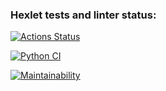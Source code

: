 ### Hexlet tests and linter status:
[![Actions Status](https://github.com/DanaSenko/python-project-50/actions/workflows/hexlet-check.yml/badge.svg)](https://github.com/DanaSenko/python-project-50/actions)  

[![Python CI](https://github.com/DanaSenko/python-project-50/actions/workflows/main.yml/badge.svg)](https://github.com/DanaSenko/python-project-50/actions/workflows/main.yml)

[![Maintainability](https://api.codeclimate.com/v1/badges/424238d088ff8cc6de4b/maintainability)](https://codeclimate.com/github/DanaSenko/python-project-50/maintainability)
